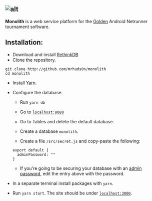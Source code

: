 ![alt](http://i.imgur.com/ZHmiWGx.png)
----
**Monolith** is a web service platform for the [Golden](https://github.com/MrHuds0n/golden) Android Netrunner tournament software.

## Installation:
- Download and install [RethinkDB](https://www.rethinkdb.com/)
- Clone the repository.  
```
git clone http://github.com/mrhuds0n/monolith
cd monolith
```
- Install [Yarn](https://yarnpkg.com/en/docs/install).
- Configure the database.
  - Run `yarn db`
  - Go to [`localhost:8080`](http://localhost:8080)
  - Go to Tables and delete the default database.
  - Create a database `monolith`.

  - Create a file `/src/secret.js` and copy-paste the following:

  ```
  export default {
  	adminPassword: ""
  }
  ```

  - If you're going to be securing your database with an [admin password](https://rethinkdb.com/docs/security/#the-admin-account), edit the entry above with the password.

- In a separate terminal install packages with `yarn`.
- Run `yarn start`. The site should be under [`localhost:3000`](http://localhost:3000).
